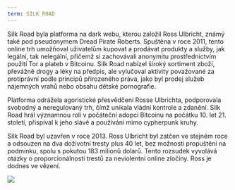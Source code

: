 ```yaml
---
term: SILK ROAD
---
```


Silk Road byla platforma na dark webu, kterou založil Ross Ulbricht, známý také pod pseudonymem Dread Pirate Roberts. Spuštěna v roce 2011, tento online trh umožňoval uživatelům kupovat a prodávat produkty a služby, jak legální, tak nelegální, přičemž si zachovávali anonymitu prostřednictvím použití Tor a plateb v Bitcoinu. Silk Road nabízel široký sortiment zboží, převážně drogy a léky na předpis, ale vylučoval aktivity považované za protiprávní podle principů přirozeného práva, jako byl prodej služeb nájemných vrahů nebo obsahu dětské pornografie.

Platforma odrážela agoristické přesvědčení Rosse Ulbrichta, podporovala svobodný a neregulovaný trh, čímž unikala vládní kontrole a zdanění. Silk Road hrál významnou roli v počáteční adopci Bitcoinu na počátku 10. let 21. století, přispíval k jeho slávě a používání mimo cypherpunk kruhy.

Silk Road byl uzavřen v roce 2013. Ross Ulbricht byl zatčen ve stejném roce a odsouzen na dva doživotní tresty plus 40 let, bez možnosti propuštění na podmínku, spolu s pokutou 183 milionů dolarů. Tento rozsudek vyvolává otázky o proporcionálnosti trestů za neviolentní online zločiny. Ross je dodnes ve vězení.

![](../../dictionnaire/assets/24.png)